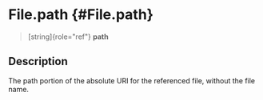 File.path {#File.path}
=========

> [string]{role="ref"} **path**

Description
-----------

The path portion of the absolute URI for the referenced file, without
the file name.
